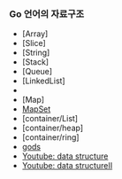 ### Go 언어의 자료구조

- [Array]
- [Slice]
- [String]
- [Stack]
- [Queue]
- [LinkedList]
- 
- [Map]
- [MapSet](github.com/deckarep/golang-set")
- [container/List]
- [container/heap]
- [container/ring]
- [gods](https://github.com/emirpasic/gods)
- [Youtube: data structure](https://www.youtube.com/watch?v=3ChyONme5WU)
- [Youtube: data structureII](https://www.youtube.com/watch?v=fsbm1FOSDJ0&list=PL0q7mDmXPZm7s7weikYLpNZBKk5dCoWm6&index=3)